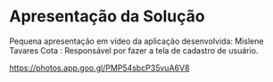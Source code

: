 # Apresentação da Solução

Pequena apresentação em vídeo da aplicação desenvolvida:
Mislene Tavares Cota : Responsável por fazer a tela de cadastro de usuário.

https://photos.app.goo.gl/PMP54sbcP35vuA6V8
